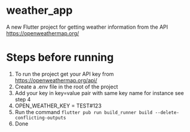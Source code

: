 # weather_app

A new Flutter project for getting weather information from the API https://openweathermap.org/

# Steps before running

1. To run the project get your API key from https://openweathermap.org/api/
2. Create a .env file in the root of the project
3. Add your key in key=value pair with same key name for instance see step 4
4. OPEN_WEATHER_KEY = TEST#123
5. Run the command `flutter pub run build_runner build --delete-conflicting-outputs`
6. Done